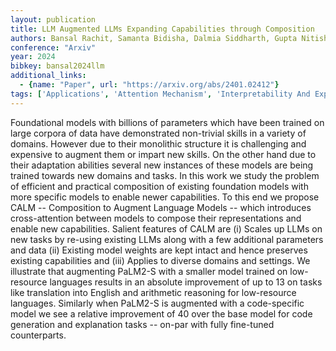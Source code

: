 ```yaml
---
layout: publication
title: LLM Augmented LLMs Expanding Capabilities through Composition
authors: Bansal Rachit, Samanta Bidisha, Dalmia Siddharth, Gupta Nitish, Vashishth Shikhar, Ganapathy Sriram, Bapna Abhishek, Jain Prateek, Talukdar Partha
conference: "Arxiv"
year: 2024
bibkey: bansal2024llm
additional_links:
  - {name: "Paper", url: "https://arxiv.org/abs/2401.02412"}
tags: ['Applications', 'Attention Mechanism', 'Interpretability And Explainability', 'Model Architecture', 'Reinforcement Learning']
---
```

Foundational models with billions of parameters which have been trained on large corpora of data have demonstrated non-trivial skills in a variety of domains. However due to their monolithic structure it is challenging and expensive to augment them or impart new skills. On the other hand due to their adaptation abilities several new instances of these models are being trained towards new domains and tasks. In this work we study the problem of efficient and practical composition of existing foundation models with more specific models to enable newer capabilities. To this end we propose CALM -- Composition to Augment Language Models -- which introduces cross-attention between models to compose their representations and enable new capabilities. Salient features of CALM are (i) Scales up LLMs on new tasks by re-using existing LLMs along with a few additional parameters and data (ii) Existing model weights are kept intact and hence preserves existing capabilities and (iii) Applies to diverse domains and settings. We illustrate that augmenting PaLM2-S with a smaller model trained on low-resource languages results in an absolute improvement of up to 13 on tasks like translation into English and arithmetic reasoning for low-resource languages. Similarly when PaLM2-S is augmented with a code-specific model we see a relative improvement of 40 over the base model for code generation and explanation tasks -- on-par with fully fine-tuned counterparts.
